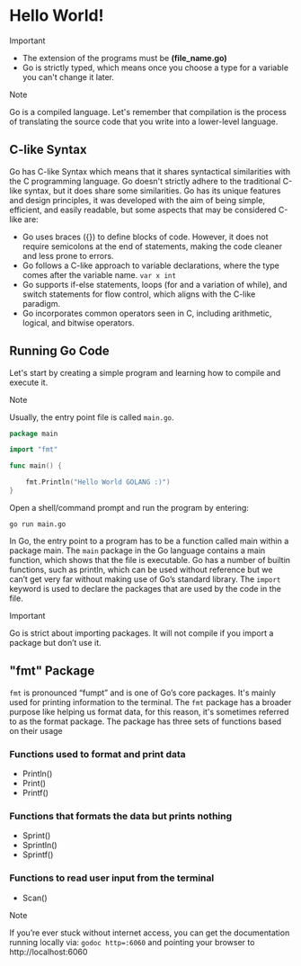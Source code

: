 # Hello World!

> [!IMPORTANT]
> - The extension of the programs must be **(file_name.go)**
> - Go is strictly typed, which means once you choose a type for a variable you can't change it later.

> [!NOTE]
> Go is a compiled language. Let's remember that compilation is the process of translating the source code that you write into a lower-level language.

## C-like Syntax
Go has C-like Syntax which means that it shares syntactical similarities with the C programming language. Go doesn't strictly adhere to the traditional C-like syntax, but it does share some similarities. Go has its unique features and design principles, it was developed with the aim of being simple, efficient, and easily readable, but some aspects that may be considered C-like are:
- Go uses braces ({}) to define blocks of code. However, it does not require semicolons at the end of statements, making the code cleaner and less prone to errors.
- Go follows a C-like approach to variable declarations, where the type comes after the variable name. `var x int`
- Go supports if-else statements, loops (for and a variation of while), and switch statements for flow control, which aligns with the C-like paradigm.
- Go incorporates common operators seen in C, including arithmetic, logical, and bitwise operators.

## Running Go Code
Let's start by creating a simple program and learning how to compile and execute it. 
> [!NOTE]
> Usually, the entry point file is called `main.go`.

```  GO
package main

import "fmt"

func main() {

    fmt.Println("Hello World GOLANG :)")
}
```

Open a shell/command prompt and run the program by entering:

``` Shell
go run main.go
```

In Go, the entry point to a program has to be a function called main within a package main. The `main` package in the Go language contains a main function, which shows that the file is executable. Go has a number of built­in functions, such as println, which can be used without reference but we can’t get very far without making use of Go’s standard library. The `import` keyword is used to declare the packages that are used by the code in the file.

> [!IMPORTANT]
> Go is strict about importing packages. It will not compile if you import a package but don’t use it.

## "fmt" Package
`fmt` is pronounced “fumpt” and is one of Go’s core packages. It's mainly used for printing information to the terminal. The `fmt` package has a broader purpose like helping us format data, for this reason, it's sometimes referred to as the format package. The package has three sets of functions based on their usage

### Functions used to format and print data
- Println()
- Print()
- Printf()
  
### Functions that formats the data but prints nothing
- Sprint()
- Sprintln()
- Sprintf()

### Functions to read user input from the terminal
- Scan()

> [!NOTE]
> If you’re ever stuck without internet access, you can get the documentation running locally via:
> `godoc ­http=:6060` and pointing your browser to http://localhost:6060
